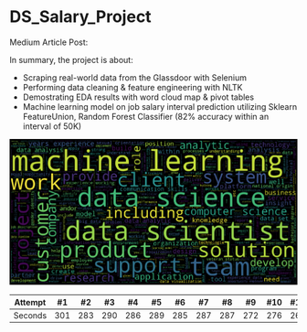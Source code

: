# DS_Salary_Project

Medium Article Post: 

In summary, the project is about:
- Scraping real-world data from the Glassdoor with Selenium
- Performing data cleaning & feature engineering with NLTK
- Demostrating EDA results with word cloud map & pivot tables 
- Machine learning model on job salary interval prediction utilizing Sklearn FeatureUnion, Random Forest Classifier (82% accuracy within an interval of 50K) 

![ScreenShot](https://github.com/Kizuna-Cheng/DS_Salary_Project/blob/main/Word_cloud.png)

Attempt | #1 | #2 | #3 | #4 | #5 | #6 | #7 | #8 | #9 | #10 | #11
--- | --- | --- | --- |--- |--- |--- |--- |--- |--- |--- |---
Seconds | 301 | 283 | 290 | 286 | 289 | 285 | 287 | 287 | 272 | 276 | 269

